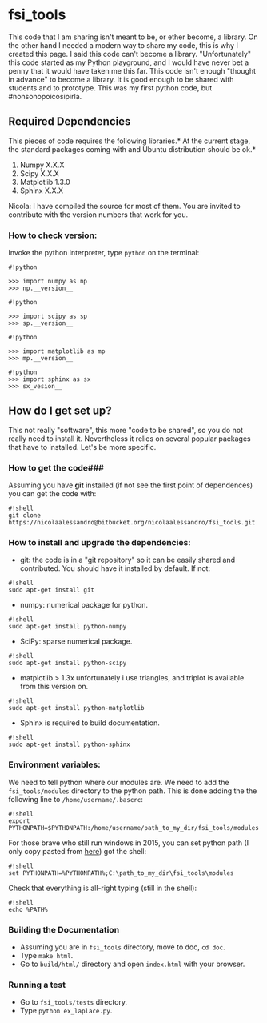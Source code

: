 # fsi_tools #

This code that I am sharing isn't meant to be, or ether become, a library. On the other hand I needed a modern way to share my code, this is why I created this page. I said this code can't become a library. "Unfortunately" this code started as my Python playground, and I would have never bet a penny that it would have taken me this far. This code isn't enough "thought in advance" to become a library. It is good enough to be shared with students and to prototype. This was my first python code, but #nonsonopoicosipirla.  

## Required Dependencies ##
This pieces of code requires the following libraries.* At the current stage, the standard packages coming with and Ubuntu distribution should be ok.* 

1. Numpy X.X.X
2. Scipy X.X.X
3. Matplotlib 1.3.0
4. Sphinx X.X.X

Nicola: I have compiled the source for most of them. You are invited to contribute with the version numbers that work for you.

### How to check version: ###

Invoke the python interpreter, type ``python`` on the terminal:

```
#!python

>>> import numpy as np
>>> np.__version__
```
```
#!python

>>> import scipy as sp
>>> sp.__version__
```
```
#!python

>>> import matplotlib as mp
>>> mp.__version__
```
```
#!python
>>> import sphinx as sx
>>> sx_vesion__
```
## How do I get set up? ##

This not really "software", this more "code to be shared", so you do not really need to install it. Nevertheless it relies on several popular packages that have to installed. Let's be more specific. 

### How to get the code###
Assuming you have **git** installed (if not see the first point of dependences) you can get the code  with: 
```
#!shell
git clone https://nicolaalessandro@bitbucket.org/nicolaalessandro/fsi_tools.git
```

### How to install and upgrade the dependencies: ###
  * git: the code is in a "git repository" so it can be easily shared and contributed. You should have it installed by default. If not: 
```
#!shell
sudo apt-get install git
```
   * numpy: numerical package for python. 
```
#!shell
sudo apt-get install python-numpy
```
   * SciPy: sparse numerical package. 
```
#!shell
sudo apt-get install python-scipy
```
   * matplotlib > 1.3x unfortunately i use triangles, and triplot is available from this version on. 
```
#!shell
sudo apt-get install python-matplotlib
```
   * Sphinx is required to build documentation. 
```
#!shell
sudo apt-get install python-sphinx
```

### Environment variables: ###
We need to tell python where our modules are. We need to add the ``fsi_tools/modules`` directory to the python path.  This is done adding the the following line to ``/home/username/.bascrc``:
```
#!shell
export PYTHONPATH=$PYTHONPATH:/home/username/path_to_my_dir/fsi_tools/modules
```
For those brave who still run windows in 2015, you can set python path (I only copy pasted from [here](https://docs.python.org/2/using/windows.html)) got the shell:
```
#!shell
set PYTHONPATH=%PYTHONPATH%;C:\path_to_my_dir\fsi_tools\modules
```
Check that everything is all-right typing (still in the shell):
```
#!shell
echo %PATH%
```

### Building the Documentation ###

* Assuming you are in ``fsi_tools`` directory, move to doc, ``cd doc``.
* Type ``make html``.
* Go to ``build/html/`` directory and open ``index.html`` with your browser. 

### Running a test ###

* Go to ``fsi_tools/tests`` directory.
* Type ``python ex_laplace.py``.